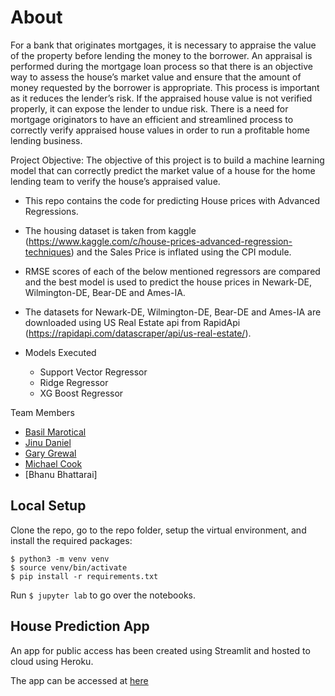 # About

For a bank that originates mortgages, it is necessary to appraise the value of the property before lending the money to the borrower. 
An appraisal is performed during the mortgage loan process so that there is an objective way to assess the house’s market value and ensure that the amount of money requested by the borrower is appropriate. 
This process is important as it reduces the lender’s risk. If the appraised house value is not verified properly, it can expose the lender to undue risk. 
There is a need for mortgage originators to have an efficient and streamlined process to correctly verify appraised house values in order to run a profitable home lending business.

Project Objective:
The objective of this project is to build a machine learning model that can correctly predict the market value of a house for the home lending team to verify the house’s appraised value.

- This repo contains the code for predicting House prices with Advanced Regressions. 
- The housing dataset is taken from kaggle (https://www.kaggle.com/c/house-prices-advanced-regression-techniques) and the Sales Price is inflated using the CPI module.
- RMSE scores of each of the below mentioned regressors are compared and the best model is used to predict the house prices in Newark-DE, Wilmington-DE, Bear-DE and Ames-IA.
- The datasets for Newark-DE, Wilmington-DE, Bear-DE and Ames-IA are downloaded using US Real Estate api from RapidApi (https://rapidapi.com/datascraper/api/us-real-estate/).

- Models Executed
    - Support Vector Regressor
    - Ridge Regressor
    - XG Boost Regressor

Team Members
 - [Basil Marotical](https://www.linkedin.com/in/basil-marotical-b0b32119/)
 - [Jinu Daniel](https://www.linkedin.com/in/jinu-daniel-67150960/)
 - [Gary Grewal](https://www.linkedin.com/in/gary-grewal-6938567/)
 - [Michael Cook](https://www.linkedin.com/in/michael-cook-69b6365a/)
 - [Bhanu Bhattarai]

## Local Setup

Clone the repo, go to the repo folder, setup the virtual environment, and install the required packages:


```shell
$ python3 -m venv venv
$ source venv/bin/activate
$ pip install -r requirements.txt
```

Run `$ jupyter lab` to go over the notebooks.

## House Prediction App

An app for public access has been created using Streamlit and hosted to cloud using Heroku.

The app can be accessed at [here](https://housing-demo-team6.herokuapp.com/)
